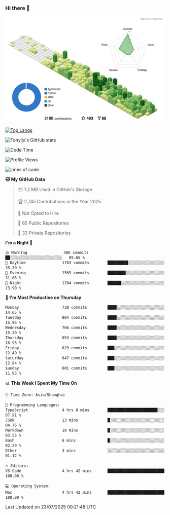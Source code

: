 ### Hi there 👋

![](./profile-3d-contrib/profile-green-animate.svg)

 

[![Top Langs](https://github-readme-stats.vercel.app/api/top-langs/?username=tonyljx)](https://github.com/anuraghazra/github-readme-stats)

![Tonyljx's GitHub stats](https://github-readme-stats.vercel.app/api?username=tonyljx&theme=default&show_icons=true)

 

<!--START_SECTION:waka-->
![Code Time](http://img.shields.io/badge/Code%20Time-1%2C390%20hrs%2010%20mins-blue)

![Profile Views](http://img.shields.io/badge/Profile%20Views-4-blue)

![Lines of code](https://img.shields.io/badge/From%20Hello%20World%20I%27ve%20Written-2.1%20million%20lines%20of%20code-blue)

**🐱 My GitHub Data** 

> 📦 1.2 MB Used in GitHub's Storage 
 > 
> 🏆 2,745 Contributions in the Year 2025
 > 
> 🚫 Not Opted to Hire
 > 
> 📜 65 Public Repositories 
 > 
> 🔑 33 Private Repositories 
 > 
**I'm a Night 🦉** 

```text
🌞 Morning                486 commits         ██░░░░░░░░░░░░░░░░░░░░░░░   09.65 % 
🌆 Daytime                1783 commits        █████████░░░░░░░░░░░░░░░░   35.39 % 
🌃 Evening                1565 commits        ████████░░░░░░░░░░░░░░░░░   31.06 % 
🌙 Night                  1204 commits        ██████░░░░░░░░░░░░░░░░░░░   23.90 % 
```
📅 **I'm Most Productive on Thursday** 

```text
Monday                   738 commits         ████░░░░░░░░░░░░░░░░░░░░░   14.65 % 
Tuesday                  804 commits         ████░░░░░░░░░░░░░░░░░░░░░   15.96 % 
Wednesday                766 commits         ████░░░░░░░░░░░░░░░░░░░░░   15.20 % 
Thursday                 853 commits         ████░░░░░░░░░░░░░░░░░░░░░   16.93 % 
Friday                   629 commits         ███░░░░░░░░░░░░░░░░░░░░░░   12.49 % 
Saturday                 647 commits         ███░░░░░░░░░░░░░░░░░░░░░░   12.84 % 
Sunday                   601 commits         ███░░░░░░░░░░░░░░░░░░░░░░   11.93 % 
```


📊 **This Week I Spent My Time On** 

```text
🕑︎ Time Zone: Asia/Shanghai

💬 Programming Languages: 
TypeScript               4 hrs 8 mins        ██████████████████████░░░   87.91 % 
JSON                     13 mins             █░░░░░░░░░░░░░░░░░░░░░░░░   04.76 % 
Markdown                 10 mins             █░░░░░░░░░░░░░░░░░░░░░░░░   03.55 % 
Bash                     6 mins              █░░░░░░░░░░░░░░░░░░░░░░░░   02.29 % 
Other                    3 mins              ░░░░░░░░░░░░░░░░░░░░░░░░░   01.12 % 

🔥 Editors: 
VS Code                  4 hrs 42 mins       █████████████████████████   100.00 % 

💻 Operating System: 
Mac                      4 hrs 42 mins       █████████████████████████   100.00 % 
```


 Last Updated on 23/07/2025 00:21:48 UTC
<!--END_SECTION:waka-->
